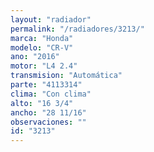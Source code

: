 ```yaml
---
layout: "radiador"
permalink: "/radiadores/3213/"
marca: "Honda"
modelo: "CR-V"
ano: "2016"
motor: "L4 2.4"
transmision: "Automática"
parte: "4113314"
clima: "Con clima"
alto: "16 3/4"
ancho: "28 11/16"
observaciones: ""
id: "3213"
---
```



